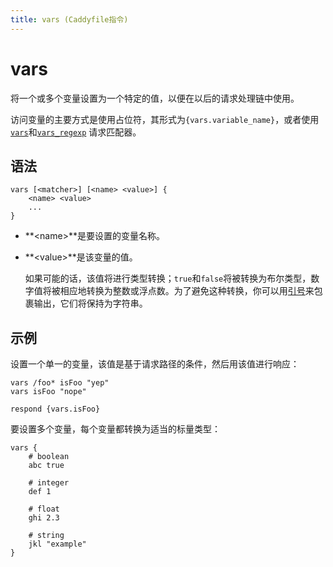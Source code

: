 ```yaml
---
title: vars (Caddyfile指令)
---
```


# vars

将一个或多个变量设置为一个特定的值，以便在以后的请求处理链中使用。

访问变量的主要方式是使用占位符，其形式为`{vars.variable_name}`，或者使用[`vars`](/docs/caddyfile/matchers#vars)和[`vars_regexp`](/docs/caddyfile/matchers#vars_regexp) 请求匹配器。

## 语法

```caddy-d
vars [<matcher>] [<name> <value>] {
    <name> <value>
    ...
}
```

- **&lt;name&gt;**是要设置的变量名称。

- **&lt;value&gt;**是该变量的值。

  如果可能的话，该值将进行类型转换；`true`和`false`将被转换为布尔类型，数字值将被相应地转换为整数或浮点数。为了避免这种转换，你可以用[引号](/docs/caddyfile/concepts#tokens-and-quotes)来包裹输出，它们将保持为字符串。

## 示例

设置一个单一的变量，该值是基于请求路径的条件，然后用该值进行响应：

```caddy-d
vars /foo* isFoo "yep"
vars isFoo "nope"

respond {vars.isFoo}
```

要设置多个变量，每个变量都转换为适当的标量类型：

```caddy-d
vars {
	# boolean
	abc true

	# integer
	def 1

	# float
	ghi 2.3

	# string
	jkl "example"
}
```